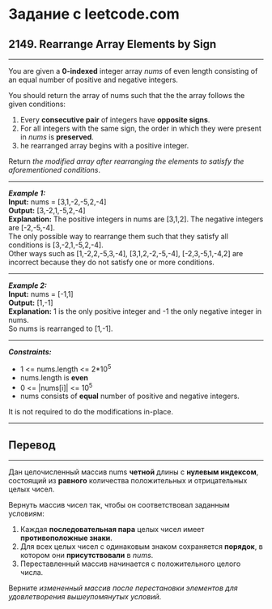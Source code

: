 # Задание с leetcode.com
## 2149. Rearrange Array Elements by Sign

---

You are given a **0-indexed** integer array *nums* of even length consisting of an equal number of positive and negative integers.

You should return the array of nums such that the the array follows the given conditions:

1. Every **consecutive pair** of integers have **opposite signs**.
2. For all integers with the same sign, the order in which they were present in *nums* is **preserved**.
3. he rearranged array begins with a positive integer.

Return *the modified array after rearranging the elements to satisfy the aforementioned conditions*.

---

***Example 1:***</br>
**Input:** nums = [3,1,-2,-5,2,-4]</br>
**Output:** [3,-2,1,-5,2,-4]</br>
**Explanation:** The positive integers in nums are [3,1,2]. The negative integers are [-2,-5,-4].</br>
The only possible way to rearrange them such that they satisfy all conditions is [3,-2,1,-5,2,-4].</br>
Other ways such as [1,-2,2,-5,3,-4], [3,1,2,-2,-5,-4], [-2,3,-5,1,-4,2] are incorrect because they do not satisfy one or more conditions. </br>

---

***Example 2:***</br>
**Input:** nums = [-1,1]</br>
**Output:** [1,-1]</br>
**Explanation:** 1 is the only positive integer and -1 the only negative integer in nums.</br>
So nums is rearranged to [1,-1]. </br>

---

***Constraints:***</br>
- 1 <= nums.length <= 2*10<sup>5</sup></br>
- nums.length is **even**</br>
- 0 <= |nums[i]| <= 10<sup>5</sup></br>
- nums consists of **equal** number of positive and negative integers.</br>

It is not required to do the modifications in-place.
  
---

## Перевод

---

Дан целочисленный массив nums **четной** длины с **нулевым индексом**, состоящий из **равного** количества положительных и отрицательных целых чисел.

Вернуть массив чисел так, чтобы он соответствовал заданным условиям:

1. Каждая **последовательная пара** целых чисел имеет **противоположные знаки**.
2. Для всех целых чисел с одинаковым знаком сохраняется **порядок**, в котором они **присутствовали** в *nums*.
3. Переставленный массив начинается с положительного целого числа.

Верните *измененный массив после перестановки элементов для удовлетворения вышеупомянутых условий*.